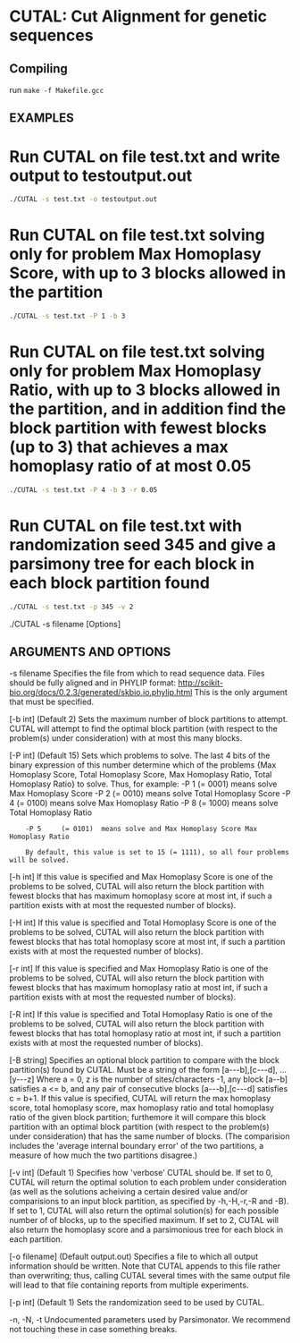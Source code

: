 # CUTAL: Cut Alignment for genetic sequences

## Compiling

run `make -f Makefile.gcc`


## EXAMPLES

# Run CUTAL on file test.txt and write output to testoutput.out

```sh
./CUTAL -s test.txt -o testoutput.out
```


# Run CUTAL on file test.txt solving only for problem Max Homoplasy Score, with up to 3 blocks allowed in the partition

```sh
./CUTAL -s test.txt -P 1 -b 3
```


# Run CUTAL on file test.txt solving only for problem Max Homoplasy Ratio, with up to 3 blocks allowed in the partition, and in addition find the block partition with fewest blocks (up to 3) that achieves a max homoplasy ratio of at most 0.05

```sh
./CUTAL -s test.txt -P 4 -b 3 -r 0.05
```

# Run CUTAL on file test.txt with randomization seed 345 and give a parsimony tree for each block in each block partition found

```sh
./CUTAL -s test.txt -p 345 -v 2
```



./CUTAL -s filename [Options]



## ARGUMENTS AND OPTIONS

-s filename	Specifies the file from which to read sequence data. Files should be fully aligned
		and in PHYLIP format: 
		http://scikit-bio.org/docs/0.2.3/generated/skbio.io.phylip.html
		This is the only argument that must be specified.


[-b int]	(Default 2) Sets the maximum number of block partitions to attempt. 
		CUTAL will attempt to find the optimal block partition (with respect to the 
		problem(s) under consideration) with at most this many blocks.


[-P int]	(Default 15) Sets which problems to solve. The last 4 bits of the binary expression
		of this number determine which of the problems {Max Homoplasy Score, Total 
		Homoplasy Score, Max Homoplasy Ratio, Total Homoplasy Ratio} to solve.
		Thus, for example:
		-P 1	 (= 0001)  means solve Max Homoplasy Score
		-P 2	 (= 0010)  means solve Total Homoplasy Score
		-P 4	 (= 0100)  means solve Max Homoplasy Ratio
		-P 8	 (= 1000)  means solve Total Homoplasy Ratio

		-P 5	 (= 0101)  means solve and Max Homoplasy Score Max Homoplasy Ratio

		By default, this value is set to 15 (= 1111), so all four problems will be solved.

[-h int]	If this value is specified and Max Homoplasy Score is one of the problems to be 
		solved, CUTAL will also return the block partition with fewest blocks that has 
		maximum homoplasy score at most int, if such a partition exists with at most
		the requested number of blocks).


[-H int]	If this value is specified and Total Homoplasy Score is one of the problems to be 
		solved, CUTAL will also return the block partition with fewest blocks that has 
		total homoplasy score at most int, if such a partition exists with at most
		the requested number of blocks).

[-r int]	If this value is specified and Max Homoplasy Ratio is one of the problems to be 
		solved, CUTAL will also return the block partition with fewest blocks that has 
		maximum homoplasy ratio at most int, if such a partition exists with at most
		the requested number of blocks).

[-R int]	If this value is specified and Total Homoplasy Ratio is one of the problems to be 
		solved, CUTAL will also return the block partition with fewest blocks that has 
		total homoplasy ratio at most int, if such a partition exists with at most
		the requested number of blocks).

[-B string]	Specifies an optional block partition to compare with the block partition(s) found
		by CUTAL.
		Must be a string of the form 
			[a---b],[c---d], ... [y---z] 
		Where a = 0, z is the number of sites/characters -1, 
		any block [a--b] satisfies a <= b, 
		and any pair of consecutive blocks [a---b],[c---d] satisfies c = b+1.
		If this value is specified, CUTAL will return the max homoplasy score, total 
		homoplasy score, max homoplasy ratio and total homoplasy ratio of the given block
		partition; furthemore it will compare this block partition with an optimal block 
		partition (with respect to the problem(s) under consideration) that has the same 
		number of blocks.
		(The comparision includes the 'average internal boundary error' of the two 
		partitions, a measure of how much the two partitions disagree.)

[-v int]	(Default 1) Specifies how 'verbose' CUTAL should be.
		If set to 0, CUTAL will return the optimal solution to each problem under 
		consideration (as well as the solutions acheiving a certain desired value and/or
		comparisions to an input block partition, as specified by -h,-H,-r,-R and -B).
		If set to 1, CUTAL will also return the optimal solution(s) for each possible 
		number of of blocks, up to the specified maximum.
		If  set to 2, CUTAL will also return the homoplasy score and a parsimonious tree
		for each block in each partition.

[-o filename]	(Default output.out) Specifies a file to which all output information should be 
		written. Note that CUTAL appends to this file rather than overwriting; thus,
		calling CUTAL several times with the same output file will lead to that file 
		containing reports from multiple experiments.

[-p int]	(Default 1) Sets the randomization seed to be used by CUTAL.

-n, -N, -t	Undocumented parameters used by Parsimonator. We recommend not touching these in
		case something breaks.

